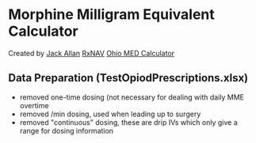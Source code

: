 


# Morphine Milligram Equivalent Calculator
Created by [Jack Allan](http:/jackall@umich.edu) 
[RxNAV](https://rxnav.nlm.nih.gov/)
[Ohio MED Calculator](https://www.ohiopmp.gov/MED_Calculator.aspx)


## Data Preparation (TestOpiodPrescriptions.xlsx)

- removed one-time dosing (not necessary for dealing with daily MME overtime
- removed /min dosing, used when leading up to surgery
- removed "continuous" dosing, these are drip IVs which only give a range for dosing information


